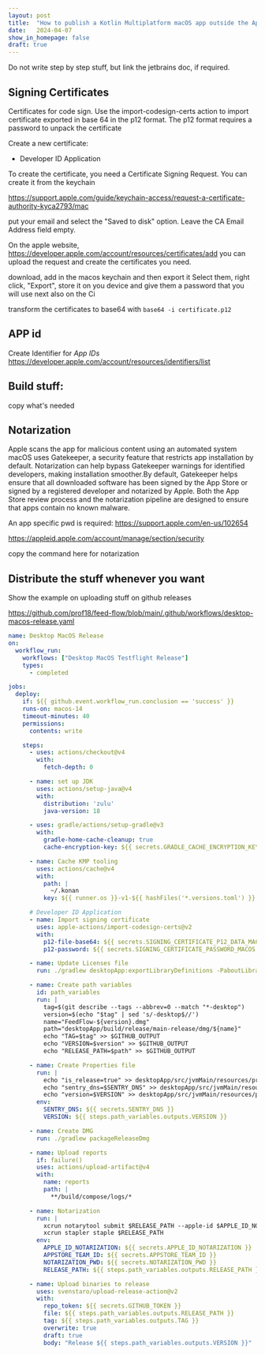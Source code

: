 ```yaml
---
layout: post
title:  "How to publish a Kotlin Multiplatform macOS app outside the App Store with GitHub Actions"
date:   2024-04-07
show_in_homepage: false
draft: true
---
```


Do not write step by step stuff, but link the jetbrains doc, if required.

## Signing Certificates

Certificates for code sign. Use the import-codesign-certs action to import certificate exported in base 64 in the p12 format. The p12 format requires a password to unpack the certificate
    

 Create a new certificate:
    
 - Developer ID Application

To create the certificate, you need a Certificate Signing Request. You can create it from the keychain

https://support.apple.com/guide/keychain-access/request-a-certificate-authority-kyca2793/mac

put your email and select the "Saved to disk" option. Leave the CA Email Address field empty.

On the apple website, https://developer.apple.com/account/resources/certificates/add you can upload the request and create the certificates you need. 

    
download, add in the macos keychain and then export it Select them, right click, "Export", store it on you device and give them a password that you will use next also on the Ci
    
transform the certificates to base64 with 
`base64 -i certificate.p12`
    
    
## APP id
    

Create Identifier for *App IDs* https://developer.apple.com/account/resources/identifiers/list

## Build stuff:

copy what's needed

## Notarization

 Apple scans the app for malicious content using an automated system
 macOS uses Gatekeeper, a security feature that restricts app installation by default. Notarization can help bypass Gatekeeper warnings for identified developers, making installation smoother.By default, Gatekeeper helps ensure that all downloaded software has been signed by the App Store or signed by a registered developer and notarized by Apple. Both the App Store review process and the notarization pipeline are designed to ensure that apps contain no known malware. 

An app specific pwd is required:
https://support.apple.com/en-us/102654

https://appleid.apple.com/account/manage/section/security

copy the command here for notarization


## Distribute the stuff whenever you want

Show the example on uploading stuff on github releases





https://github.com/prof18/feed-flow/blob/main/.github/workflows/desktop-macos-release.yaml

```yml
name: Desktop MacOS Release
on:
  workflow_run:
    workflows: ["Desktop MacOS Testflight Release"]
    types:
      - completed

jobs:
  deploy:
    if: ${{ github.event.workflow_run.conclusion == 'success' }}
    runs-on: macos-14
    timeout-minutes: 40
    permissions:
      contents: write

    steps:
      - uses: actions/checkout@v4
        with:
          fetch-depth: 0

      - name: set up JDK
        uses: actions/setup-java@v4
        with:
          distribution: 'zulu'
          java-version: 18

      - uses: gradle/actions/setup-gradle@v3
        with:
          gradle-home-cache-cleanup: true
          cache-encryption-key: ${{ secrets.GRADLE_CACHE_ENCRYPTION_KEY }}                

      - name: Cache KMP tooling
        uses: actions/cache@v4
        with:
          path: |
            ~/.konan
          key: ${{ runner.os }}-v1-${{ hashFiles('*.versions.toml') }}

      # Developer ID Application
      - name: Import signing certificate
        uses: apple-actions/import-codesign-certs@v2
        with:
          p12-file-base64: ${{ secrets.SIGNING_CERTIFICATE_P12_DATA_MACOS }}
          p12-password: ${{ secrets.SIGNING_CERTIFICATE_PASSWORD_MACOS }}

      - name: Update Licenses file
        run: ./gradlew desktopApp:exportLibraryDefinitions -PaboutLibraries.exportPath=src/main/resources/

      - name: Create path variables
        id: path_variables
        run: |
          tag=$(git describe --tags --abbrev=0 --match "*-desktop")
          version=$(echo "$tag" | sed 's/-desktop$//')
          name="FeedFlow-${version}.dmg"
          path="desktopApp/build/release/main-release/dmg/${name}"
          echo "TAG=$tag" >> $GITHUB_OUTPUT
          echo "VERSION=$version" >> $GITHUB_OUTPUT
          echo "RELEASE_PATH=$path" >> $GITHUB_OUTPUT

      - name: Create Properties file
        run: |
          echo "is_release=true" >> desktopApp/src/jvmMain/resources/props.properties
          echo "sentry_dns=$SENTRY_DNS" >> desktopApp/src/jvmMain/resources/props.properties
          echo "version=$VERSION" >> desktopApp/src/jvmMain/resources/props.properties
        env:
          SENTRY_DNS: ${{ secrets.SENTRY_DNS }}
          VERSION: ${{ steps.path_variables.outputs.VERSION }}

      - name: Create DMG
        run: ./gradlew packageReleaseDmg

      - name: Upload reports
        if: failure()
        uses: actions/upload-artifact@v4
        with:
          name: reports
          path: |
            **/build/compose/logs/*  

      - name: Notarization
        run: |
          xcrun notarytool submit $RELEASE_PATH --apple-id $APPLE_ID_NOTARIZATION --password $NOTARIZATION_PWD --team-id $APPSTORE_TEAM_ID --wait
          xcrun stapler staple $RELEASE_PATH
        env:
          APPLE_ID_NOTARIZATION: ${{ secrets.APPLE_ID_NOTARIZATION }}
          APPSTORE_TEAM_ID: ${{ secrets.APPSTORE_TEAM_ID }}
          NOTARIZATION_PWD: ${{ secrets.NOTARIZATION_PWD }}
          RELEASE_PATH: ${{ steps.path_variables.outputs.RELEASE_PATH }}

      - name: Upload binaries to release
        uses: svenstaro/upload-release-action@v2
        with:
          repo_token: ${{ secrets.GITHUB_TOKEN }}
          file: ${{ steps.path_variables.outputs.RELEASE_PATH }}
          tag: ${{ steps.path_variables.outputs.TAG }}
          overwrite: true
          draft: true
          body: "Release ${{ steps.path_variables.outputs.VERSION }}"


```